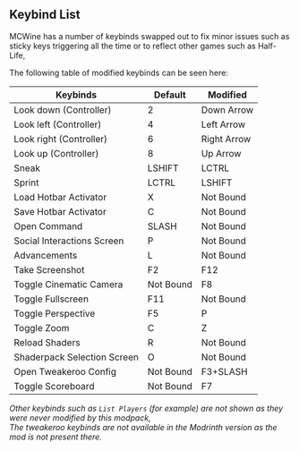 ## Keybind List

MCWine has a number of keybinds swapped out to fix minor issues such as sticky keys triggering all the time or to reflect other games such as Half-Life,

The following table of modified keybinds can be seen here:

| Keybinds                    | Default   | Modified    |
|-----------------------------|-----------|-------------|
| Look down (Controller)      | 2         | Down Arrow  |
| Look left (Controller)      | 4         | Left Arrow  |
| Look right (Controller)     | 6         | Right Arrow |
| Look up (Controller)        | 8         | Up Arrow    |
| Sneak                       | LSHIFT    | LCTRL       |
| Sprint                      | LCTRL     | LSHIFT      |
| Load Hotbar Activator       | X         | Not Bound   |
| Save Hotbar Activator       | C         | Not Bound   |
| Open Command                | SLASH     | Not Bound   |
| Social Interactions Screen  | P         | Not Bound   |
| Advancements                | L         | Not Bound   |
| Take Screenshot             | F2        | F12         |
| Toggle Cinematic Camera     | Not Bound | F8          |
| Toggle Fullscreen           | F11       | Not Bound   |
| Toggle Perspective          | F5        | P           |
| Toggle Zoom                 | C         | Z           |
| Reload Shaders              | R         | Not Bound   |
| Shaderpack Selection Screen | O         | Not Bound   |
| Open Tweakeroo Config       | Not Bound | F3+SLASH    |
| Toggle Scoreboard           | Not Bound | F7          |

*Other keybinds such as `List Players` (for example) are not shown as they were never modified by this modpack,\
The tweakeroo keybinds are not available in the Modrinth version as the mod is not present there.*
